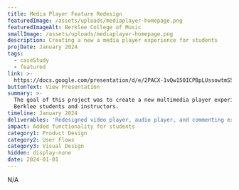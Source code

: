 ```yaml
---
title: Media Player Feature Redesign
featuredImage: /assets/uploads/mediaplayer-homepage.png
featuredImageAlt: Berklee College of Music
smallImage: /assets/uploads/mediaplayer-homepage.png
description: Creating a new a media player experience for students
projDate: January 2024
tags:
  - caseStudy
  - featured
link: >-
  https://docs.google.com/presentation/d/e/2PACX-1vQw150ICPBpLUssowtmS5IccYAbQsrjLDM73EXFy0Y3FGwY-Z1UmXkq_JyvFKR36huiPcbcbt-0bIFh/pub?start=false&loop=true&delayms=60000
buttonText: View Presentation
summary: >-
  The goal of this project was to create a new multimedia player experience for
  Berklee students and instructors.
timeline: January 2024
deliverables: 'Redesigned video player, audio player, and commenting experience'
impact: Added functionality for students
category1: Product Design
category2: User Flows
category3: Visual Design
hidden: display-none
date: 2024-01-01
---
```

N/A
